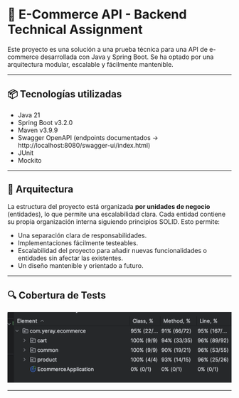 # 🛒 E-Commerce API - Backend Technical Assignment

Este proyecto es una solución a una prueba técnica para una API de e-commerce desarrollada con Java y Spring Boot. Se ha optado por una arquitectura modular, escalable y fácilmente mantenible.

---

## 📦 Tecnologías utilizadas

- Java 21
- Spring Boot v3.2.0
- Maven v3.9.9
- Swagger OpenAPI (endpoints documentados -> http://localhost:8080/swagger-ui/index.html)
- JUnit
- Mockito

---

## 🧠 Arquitectura

La estructura del proyecto está organizada **por unidades de negocio** (entidades), lo que permite una escalabilidad clara. Cada entidad contiene su propia organización interna siguiendo principios SOLID.
Esto permite:

- Una separación clara de responsabilidades.
- Implementaciones fácilmente testeables.
- Escalabilidad del proyecto para añadir nuevas funcionalidades o entidades sin afectar las existentes.
- Un diseño mantenible y orientado a futuro.

---

## 🔍 Cobertura de Tests
![Cobertura del código](./assets/test-coverage.png)

---
